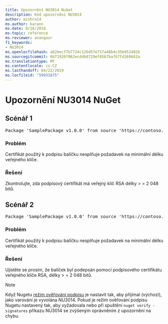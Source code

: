 ```yaml
---
title: Upozornění NU3014 NuGet
description: Kód upozornění NU3014
author: mishra14
ms.author: karann
ms.date: 8/16/2018
ms.topic: reference
ms.reviewer: anangaur
f1_keywords:
- NU3014
ms.openlocfilehash: a62becf7b7724c126d57e717a48b4c35b952492b
ms.sourcegitcommit: 6b71926f062ecddb8729ef8567baf67fd269642a
ms.translationtype: MT
ms.contentlocale: cs-CZ
ms.lasthandoff: 04/22/2019
ms.locfileid: "59931875"
---
```

# <a name="nuget-warning-nu3014"></a>Upozornění NU3014 NuGet

## <a name="scenario-1"></a>Scénář 1

<pre>Package 'SamplePackage v1.0.0' from source 'https://contoso.com/index.json': The signing certificate does not meet a minimum public key length requirement.</pre>

### <a name="issue"></a>Problém

Certifikát použitý k podpisu balíčku nesplňuje požadavek na minimální délku veřejného klíče.


### <a name="solution"></a>Řešení

Zkontrolujte, zda podpisový certifikát má veřejný klíč RSA délky > = 2 048 bitů.



## <a name="scenario-2"></a>Scénář 2

<pre>Package 'SamplePackage v1.0.0' from source 'https://contoso.com/index.json': The primary signature's certificate does not meet a minimum public key length requirement.</pre>

### <a name="issue"></a>Problém

Certifikát použitý k podpisu balíčku nesplňuje požadavek na minimální délku veřejného klíče.


### <a name="solution"></a>Řešení

Ujistěte se prosím, že balíček byl podepsán pomocí podpisového certifikátu veřejného klíče RSA, délky > = 2 048 bitů.


> [!Note]
> Když Nugetu [režim ověřování podpisu](https://docs.microsoft.com/en-us/nuget/consume-packages/installing-signed-packages#configure-package-signature-requirements) je nastavit tak, aby přijímal (výchozí), jako varování je vyvolána NU3014. Pokud je režim ověřování podpisu Nugetu nastavený tak, aby vyžadovala nebo při spuštění `nuget verify -signatures` příkazu NU3014 se zvýšeným oprávněním z upozornění na chybu. 
